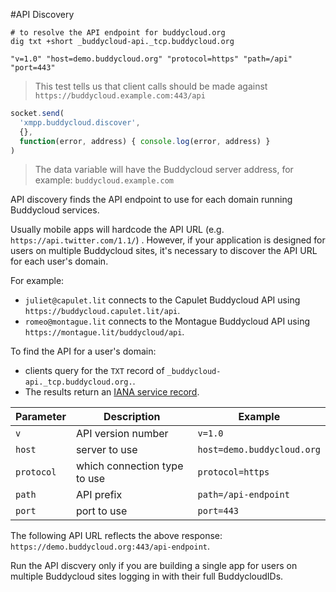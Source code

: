 #API Discovery

```shell
# to resolve the API endpoint for buddycloud.org
dig txt +short _buddycloud-api._tcp.buddycloud.org 
```

```shell
"v=1.0" "host=demo.buddycloud.org" "protocol=https" "path=/api" "port=443"
```

> This test tells us that client calls should be made against `https://buddycloud.example.com:443/api`

```javascript
socket.send(
  'xmpp.buddycloud.discover',
  {},
  function(error, address) { console.log(error, address) }
)
```

> The data variable will have the Buddycloud server address, for example: `buddycloud.example.com`

API discovery finds the API endpoint to use for each domain running Buddycloud services. 
 
Usually mobile apps will hardcode the API URL (e.g. `https://api.twitter.com/1.1/`) . However, if your application is designed for users on multiple Buddycloud sites, it's necessary to discover the API URL for each user's domain. 

For example:

* `juliet@capulet.lit` connects to the Capulet Buddycloud API using `https://buddycloud.capulet.lit/api`.
* `romeo@montague.lit` connects to the Montague Buddycloud API using `https://montague.lit/buddycloud/api`.

To find the API for a user's domain:

- clients query for the `TXT` record of `_buddycloud-api._tcp.buddycloud.org.`.  
- The results return an [IANA service record](http://www.iana.org/assignments/service-names-port-numbers/service-names-port-numbers.xhtml?search=buddycloud). 

Parameter | Description        | Example
----------|--------------------|----------
`v`       | API version number | `v=1.0`
`host`    | server to use      | `host=demo.buddycloud.org` 
`protocol`| which connection type to use | `protocol=https`
`path`    | API prefix         | `path=/api-endpoint`
`port`    | port to use        | `port=443`

The following API URL reflects the above response:  `https://demo.buddycloud.org:443/api-endpoint`.

<aside>Run the API discvery only if you are building a single app for users on multiple Buddycloud sites logging in with their full BuddycloudIDs.</aside>
